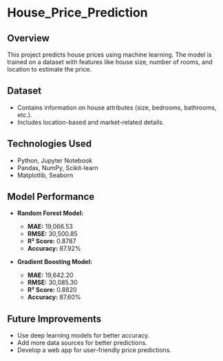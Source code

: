 # House_Price_Prediction

## Overview

This project predicts house prices using machine learning. The model is trained on a dataset with features like house size, number of rooms, and location to estimate the price.

## Dataset

- Contains information on house attributes (size, bedrooms, bathrooms, etc.).
- Includes location-based and market-related details.

## Technologies Used

- Python, Jupyter Notebook
- Pandas, NumPy, Scikit-learn
- Matplotlib, Seaborn

## Model Performance

- **Random Forest Model:**
  - **MAE:** 19,066.53
  - **RMSE:** 30,500.85
  - **R² Score:** 0.8787
  - **Accuracy:** 87.92%

- **Gradient Boosting Model:**
  - **MAE:** 19,642.20
  - **RMSE:** 30,085.30
  - **R² Score:** 0.8820
  - **Accuracy:** 87.60%

## Future Improvements

- Use deep learning models for better accuracy.
- Add more data sources for better predictions.
- Develop a web app for user-friendly price predictions.



